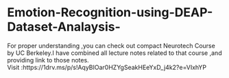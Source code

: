 # Emotion-Recognition-using-DEAP-Dataset-Analaysis-
<p>For proper understanding ,you can check out compact Neurotech Course by UC Berkeley.I have combined all lecture notes related to that course ,and providing link to those notes.
<br/>
Visit :https://1drv.ms/p/s!AqyBIOar0HZYgSeakHEeYxD_j4k2?e=VIxhYP


</p>
